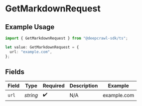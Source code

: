 # GetMarkdownRequest

## Example Usage

```typescript
import { GetMarkdownRequest } from "@deepcrawl-sdk/ts";

let value: GetMarkdownRequest = {
  url: "example.com",
};
```

## Fields

| Field              | Type               | Required           | Description        | Example            |
| ------------------ | ------------------ | ------------------ | ------------------ | ------------------ |
| `url`              | *string*           | :heavy_check_mark: | N/A                | example.com        |